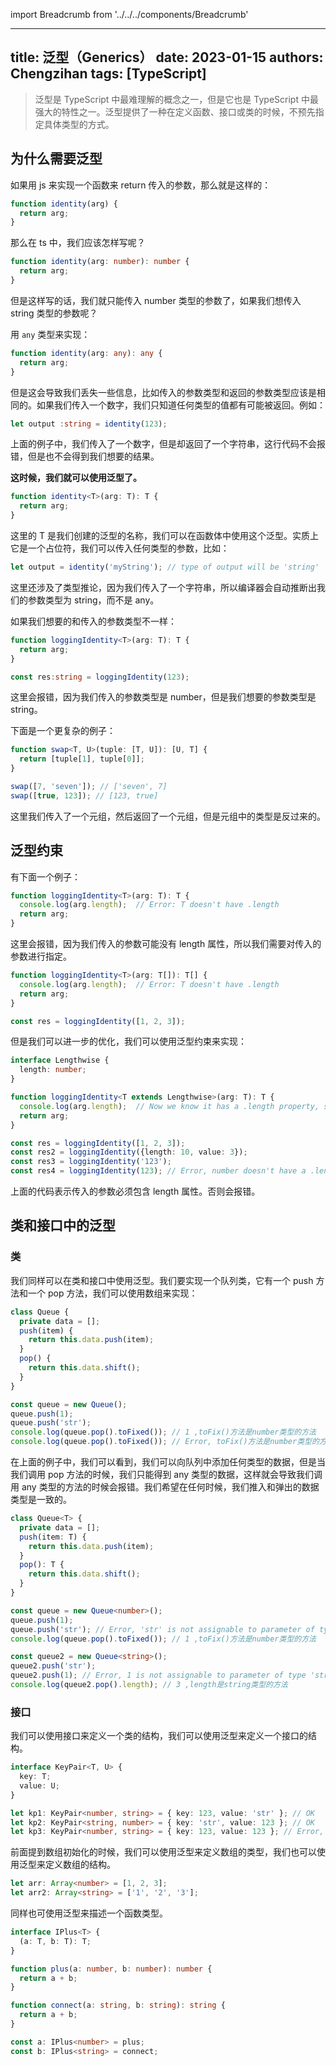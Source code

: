 import Breadcrumb from '../../../components/Breadcrumb'

<Breadcrumb title="TypeScript泛型" />

---
title: 泛型（Generics）
date: 2023-01-15
authors: Chengzihan
tags: [TypeScript]
---
> 泛型是 TypeScript 中最难理解的概念之一，但是它也是 TypeScript 中最强大的特性之一。泛型提供了一种在定义函数、接口或类的时候，不预先指定具体类型的方式。

## 为什么需要泛型

如果用 js 来实现一个函数来 return 传入的参数，那么就是这样的：

```js
function identity(arg) {
  return arg;
}
```

那么在 ts 中，我们应该怎样写呢？  

```ts
function identity(arg: number): number {
  return arg;
}
```

但是这样写的话，我们就只能传入 number 类型的参数了，如果我们想传入 string 类型的参数呢？  

用 `any` 类型来实现：

```ts
function identity(arg: any): any {
  return arg;
}
```

但是这会导致我们丢失一些信息，比如传入的参数类型和返回的参数类型应该是相同的。如果我们传入一个数字，我们只知道任何类型的值都有可能被返回。例如：  

```ts
let output :string = identity(123);
```

上面的例子中，我们传入了一个数字，但是却返回了一个字符串，这行代码不会报错，但是也不会得到我们想要的结果。  

**这时候，我们就可以使用泛型了。**  

```ts
function identity<T>(arg: T): T {
  return arg;
}
```

这里的 T 是我们创建的泛型的名称，我们可以在函数体中使用这个泛型。实质上它是一个占位符，我们可以传入任何类型的参数，比如：  

```ts
let output = identity('myString'); // type of output will be 'string'
```

这里还涉及了类型推论，因为我们传入了一个字符串，所以编译器会自动推断出我们的参数类型为 string，而不是 any。

如果我们想要的和传入的参数类型不一样：  

```ts
function loggingIdentity<T>(arg: T): T {
  return arg;
}

const res:string = loggingIdentity(123);
```

这里会报错，因为我们传入的参数类型是 number，但是我们想要的参数类型是 string。

下面是一个更复杂的例子：  

```ts
function swap<T, U>(tuple: [T, U]): [U, T] {
  return [tuple[1], tuple[0]];
}

swap([7, 'seven']); // ['seven', 7]
swap([true, 123]); // [123, true]
```

这里我们传入了一个元组，然后返回了一个元组，但是元组中的类型是反过来的。

## 泛型约束

有下面一个例子：  

```ts
function loggingIdentity<T>(arg: T): T {
  console.log(arg.length);  // Error: T doesn't have .length
  return arg;
}
```

这里会报错，因为我们传入的参数可能没有 length 属性，所以我们需要对传入的参数进行指定。  

```ts
function loggingIdentity<T>(arg: T[]): T[] {
  console.log(arg.length);  // Error: T doesn't have .length
  return arg;
}

const res = loggingIdentity([1, 2, 3]);
```

但是我们可以进一步的优化，我们可以使用泛型约束来实现：  

```ts
interface Lengthwise {
  length: number;
}

function loggingIdentity<T extends Lengthwise>(arg: T): T {
  console.log(arg.length);  // Now we know it has a .length property, so no more error
  return arg;
}

const res = loggingIdentity([1, 2, 3]);
const res2 = loggingIdentity({length: 10, value: 3});
const res3 = loggingIdentity('123'); 
const res4 = loggingIdentity(123); // Error, number doesn't have a .length property
```

上面的代码表示传入的参数必须包含 length 属性。否则会报错。

## 类和接口中的泛型

### 类

我们同样可以在类和接口中使用泛型。我们要实现一个队列类，它有一个 push 方法和一个 pop 方法，我们可以使用数组来实现：  

```ts
class Queue {
  private data = [];
  push(item) {
    return this.data.push(item);
  }
  pop() {
    return this.data.shift();
  }
}

const queue = new Queue();
queue.push(1);
queue.push('str');
console.log(queue.pop().toFixed()); // 1 ,toFix()方法是number类型的方法
console.log(queue.pop().toFixed()); // Error, toFix()方法是number类型的方法，但是这里是string类型
```

在上面的例子中，我们可以看到，我们可以向队列中添加任何类型的数据，但是当我们调用 pop 方法的时候，我们只能得到 any 类型的数据，这样就会导致我们调用 any 类型的方法的时候会报错。我们希望在任何时候，我们推入和弹出的数据类型是一致的。  

```ts
class Queue<T> {
  private data = [];
  push(item: T) {
    return this.data.push(item);
  }
  pop(): T {
    return this.data.shift();
  }
}

const queue = new Queue<number>();
queue.push(1);
queue.push('str'); // Error, 'str' is not assignable to parameter of type 'number'
console.log(queue.pop().toFixed()); // 1 ,toFix()方法是number类型的方法

const queue2 = new Queue<string>();
queue2.push('str');
queue2.push(1); // Error, 1 is not assignable to parameter of type 'string'
console.log(queue2.pop().length); // 3 ,length是string类型的方法
```

### 接口

我们可以使用接口来定义一个类的结构，我们可以使用泛型来定义一个接口的结构。  

```ts
interface KeyPair<T, U> {
  key: T;
  value: U;
}

let kp1: KeyPair<number, string> = { key: 123, value: 'str' }; // OK
let kp2: KeyPair<string, number> = { key: 'str', value: 123 }; // OK
let kp3: KeyPair<number, string> = { key: 123, value: 123 }; // Error, 123 is not assignable to type
```

前面提到数组初始化的时候，我们可以使用泛型来定义数组的类型，我们也可以使用泛型来定义数组的结构。  

```ts
let arr: Array<number> = [1, 2, 3];
let arr2: Array<string> = ['1', '2', '3'];
```

同样也可使用泛型来描述一个函数类型。  

```ts
interface IPlus<T> {
  (a: T, b: T): T;
}

function plus(a: number, b: number): number {
  return a + b;
}

function connect(a: string, b: string): string {
  return a + b;
}

const a: IPlus<number> = plus;
const b: IPlus<string> = connect;
```
